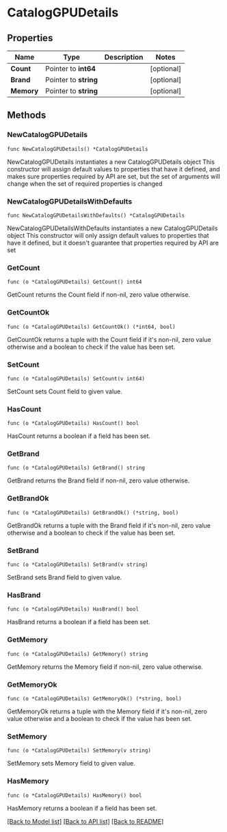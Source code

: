 # CatalogGPUDetails

## Properties

Name | Type | Description | Notes
------------ | ------------- | ------------- | -------------
**Count** | Pointer to **int64** |  | [optional] 
**Brand** | Pointer to **string** |  | [optional] 
**Memory** | Pointer to **string** |  | [optional] 

## Methods

### NewCatalogGPUDetails

`func NewCatalogGPUDetails() *CatalogGPUDetails`

NewCatalogGPUDetails instantiates a new CatalogGPUDetails object
This constructor will assign default values to properties that have it defined,
and makes sure properties required by API are set, but the set of arguments
will change when the set of required properties is changed

### NewCatalogGPUDetailsWithDefaults

`func NewCatalogGPUDetailsWithDefaults() *CatalogGPUDetails`

NewCatalogGPUDetailsWithDefaults instantiates a new CatalogGPUDetails object
This constructor will only assign default values to properties that have it defined,
but it doesn't guarantee that properties required by API are set

### GetCount

`func (o *CatalogGPUDetails) GetCount() int64`

GetCount returns the Count field if non-nil, zero value otherwise.

### GetCountOk

`func (o *CatalogGPUDetails) GetCountOk() (*int64, bool)`

GetCountOk returns a tuple with the Count field if it's non-nil, zero value otherwise
and a boolean to check if the value has been set.

### SetCount

`func (o *CatalogGPUDetails) SetCount(v int64)`

SetCount sets Count field to given value.

### HasCount

`func (o *CatalogGPUDetails) HasCount() bool`

HasCount returns a boolean if a field has been set.

### GetBrand

`func (o *CatalogGPUDetails) GetBrand() string`

GetBrand returns the Brand field if non-nil, zero value otherwise.

### GetBrandOk

`func (o *CatalogGPUDetails) GetBrandOk() (*string, bool)`

GetBrandOk returns a tuple with the Brand field if it's non-nil, zero value otherwise
and a boolean to check if the value has been set.

### SetBrand

`func (o *CatalogGPUDetails) SetBrand(v string)`

SetBrand sets Brand field to given value.

### HasBrand

`func (o *CatalogGPUDetails) HasBrand() bool`

HasBrand returns a boolean if a field has been set.

### GetMemory

`func (o *CatalogGPUDetails) GetMemory() string`

GetMemory returns the Memory field if non-nil, zero value otherwise.

### GetMemoryOk

`func (o *CatalogGPUDetails) GetMemoryOk() (*string, bool)`

GetMemoryOk returns a tuple with the Memory field if it's non-nil, zero value otherwise
and a boolean to check if the value has been set.

### SetMemory

`func (o *CatalogGPUDetails) SetMemory(v string)`

SetMemory sets Memory field to given value.

### HasMemory

`func (o *CatalogGPUDetails) HasMemory() bool`

HasMemory returns a boolean if a field has been set.


[[Back to Model list]](../README.md#documentation-for-models) [[Back to API list]](../README.md#documentation-for-api-endpoints) [[Back to README]](../README.md)


